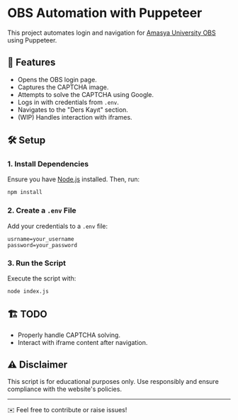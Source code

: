 # OBS Automation with Puppeteer

This project automates login and navigation for [Amasya University OBS](https://obs.amasya.edu.tr/oibs/std/login.aspx) using Puppeteer.

## 🚀 Features
- Opens the OBS login page.
- Captures the CAPTCHA image.
- Attempts to solve the CAPTCHA using Google.
- Logs in with credentials from `.env`.
- Navigates to the "Ders Kayıt" section.
- (WIP) Handles interaction with iframes.

## 🛠️ Setup

### 1. Install Dependencies
Ensure you have [Node.js](https://nodejs.org/) installed. Then, run:

```sh
npm install
```

### 2. Create a `.env` File
Add your credentials to a `.env` file:

```
usrname=your_username
password=your_password
```

### 3. Run the Script
Execute the script with:

```sh
node index.js
```

## 🏗️ TODO
- Properly handle CAPTCHA solving.
- Interact with iframe content after navigation.

## ⚠️ Disclaimer
This script is for educational purposes only. Use responsibly and ensure compliance with the website's policies.

---

✉️ Feel free to contribute or raise issues!